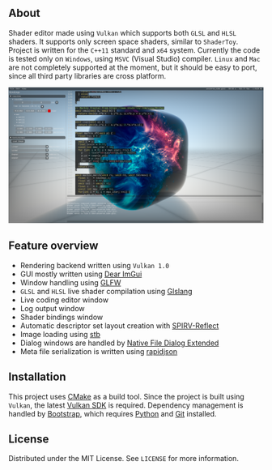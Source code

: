 ## About
Shader editor made using `Vulkan` which supports both `GLSL` and `HLSL` shaders. It supports only screen space shaders, similar to `ShaderToy`. Project is written for the `C++11` standard and `x64` system. Currently the code is tested only on `Windows`, using `MSVC` (Visual Studio) compiler. `Linux` and `Mac` are not completely supported at the moment, but it should be easy to port, since all third party libraries are cross platform.

![Example](https://github.com/milkru/data_resources/blob/main/foton/universe.png "Example")

## Feature overview
* Rendering backend written using `Vulkan 1.0`
* GUI mostly written using [Dear ImGui](https://github.com/ocornut/imgui)
* Window handling using [GLFW](https://github.com/glfw/glfw)
* `GLSL` and `HLSL` live shader compilation using [Glslang](https://github.com/KhronosGroup/glslang.git)
* Live coding editor window
* Log output window
* Shader bindings window
* Automatic descriptor set layout creation with [SPIRV-Reflect](https://github.com/KhronosGroup/SPIRV-Reflect)
* Image loading using [stb](https://github.com/nothings/stb.git)
* Dialog windows are handled by [Native File Dialog Extended](https://github.com/btzy/nativefiledialog-extended.git)
* Meta file serialization is written using [rapidjson](https://github.com/Tencent/rapidjson)

## Installation
This project uses [CMake](https://cmake.org/download/) as a build tool. Since the project is built using `Vulkan`, the latest [Vulkan SDK](https://vulkan.lunarg.com) is required. Dependency management is handled by [Bootstrap](https://github.com/corporateshark/bootstrapping), which requires [Python](https://www.python.org/downloads/) and [Git](https://git-scm.com/downloads) installed.

## License
Distributed under the MIT License. See `LICENSE` for more information.
